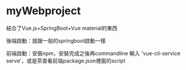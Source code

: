 # myWebproject
結合了Vue.js+SpringBoot+Vue material的東西

後端啟動：就跟一般的springboot啟動一樣

前端啟動：安裝npm，安裝完成之後再commandline 輸入 'vue-cli-service serve'，或是茶查看前端package.json裡面的script
